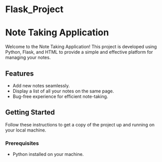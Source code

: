 # Flask_Project
# Note Taking Application

Welcome to the Note Taking Application! This project is developed using Python, Flask, and HTML to provide a simple and effective platform for managing your notes.

## Features

- Add new notes seamlessly.
- Display a list of all your notes on the same page.
- Bug-free experience for efficient note-taking.

## Getting Started

Follow these instructions to get a copy of the project up and running on your local machine.

### Prerequisites

- Python installed on your machine.

